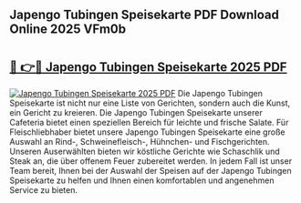 ## Japengo Tubingen Speisekarte PDF Download Online 2025 VFm0b

# <h2><a href="http://gc9cc4.nevu.top/?p=Japengo+Tubingen+Speisekarte">🔗 👉🔴 Japengo Tubingen Speisekarte 2025 PDF</a></h2>

[![Japengo Tubingen Speisekarte 2025 PDF](https://i.imgur.com/dBaPXMq.png)](http://gc9cc4.nevu.top/?p=Japengo+Tubingen+Speisekarte)
Die Japengo Tubingen Speisekarte ist nicht nur eine Liste von Gerichten, sondern auch die Kunst, ein Gericht zu kreieren. Die Japengo Tubingen Speisekarte unserer Cafeteria bietet einen speziellen Bereich für leichte und frische Salate. Für Fleischliebhaber bietet unsere Japengo Tubingen Speisekarte eine große Auswahl an Rind-, Schweinefleisch-, Hühnchen- und Fischgerichten. Unseren Auserwählten bieten wir köstliche Gerichte wie Schaschlik und Steak an, die über offenem Feuer zubereitet werden. In jedem Fall ist unser Team bereit, Ihnen bei der Auswahl der Speisen auf der Japengo Tubingen Speisekarte zu helfen und Ihnen einen komfortablen und angenehmen Service zu bieten.
